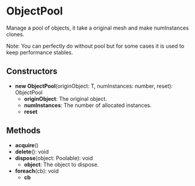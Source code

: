 # ObjectPool

Manage a pool of objects, it take a original mesh and make numInstances clones.
Note: You can perfectly do without pool but for some cases it is used to keep performance stables.
## Constructors
* **new ObjectPool**(originObject: T, numInstances: number, reset): ObjectPool   
  * **originObject**: The original object.
  * **numInstances**: The number of allocated instances.
  * **reset**
## Methods
* **acquire**()   
* **delete**(): void   
* **dispose**(object: Poolable): void   
  * **object**: The object to dispose.
* **foreach**(cb): void   
  * **cb**
